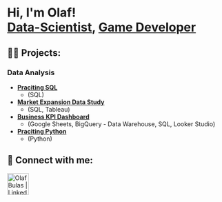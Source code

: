 <h1>Hi, I'm Olaf! <br/><a href="https://github.com/cebulva">Data-Scientist</a>, <a href="https://docs.google.com/presentation/d/1rkZS3UCvsuwIxiSi7_PR07cwM1DuS3tJgaNGFve4ku8/edit?usp=sharing">Game Developer</a>

<h2>👨‍💻 Projects:</h2>

<h3>Data Analysis</h3>

- [<b>Praciting SQL</b>](https://github.com/Cebulva/sql_practicing/)
  - (SQL)
- [<b>Market Expansion Data Study</b>](https://github.com/Cebulva/market-expansion-data-study)
  - (SQL, Tableau)
- [<b>Business KPI Dashboard</b>](https://github.com/Cebulva/business-kpi-dashboard)
  - (Google Sheets, BigQuery - Data Warehouse, SQL, Looker Studio)
- [<b>Praciting Python</b>](https://github.com/Cebulva/python_practicing/)
  - (Python)

<h2> 🤳 Connect with me:</h2>

[<img align="left" alt="OlafBulas | LinkedIn" width="50px" src="https://camo.githubusercontent.com/bd4111e83b2f1cc0d8bd771280353e4eb7e0e6408de2eb749aee4a740343cd7c/68747470733a2f2f736b696c6c69636f6e732e6465762f69636f6e733f693d6c696e6b6564696e" />][linkedin]

[linkedin]: https://www.linkedin.com/in/olaf-bulas/

<!--
**joshmadakor1/joshmadakor1** is a ✨ _special_ ✨ repository because its `README.md` (this file) appears on your GitHub profile.

Here are some ideas to get you started:

- 🔭 I’m currently working on ...
- 🌱 I’m currently learning ...
- 👯 I’m looking to collaborate on ...
- 🤔 I’m looking for help with ...
- 💬 Ask me about ...
- 📫 How to reach me: ...
- 😄 Pronouns: ...
- ⚡ Fun fact: ...
-->
